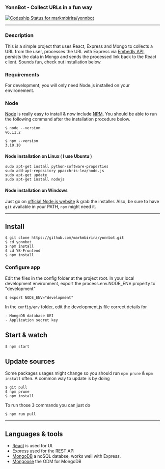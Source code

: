 ### YonnBot - Collect URLs in a fun way

[ ![Codeship Status for markmbirira/yonnbot](https://app.codeship.com/projects/b3d3cc10-7d87-0135-aaaa-6e710fdb022a/status?branch=master)](https://app.codeship.com/projects/245848)

---

### Description

This is a simple project that uses React, Express and Mongo to collects a URL from the user,
processes the URL with Express via [Embedly API](https://embedly.com), persists the data in Mongo
and sends the processed link back to the React client. Sounds fun, check out installation below.

### Requirements

For development, you will only need Node.js installed on your environement.

### Node

[Node](http://nodejs.org/) is really easy to install & now include [NPM](https://npmjs.org/).
You should be able to run the following command after the installation procedure
below.

    $ node --version
    v6.11.2

    $ npm --version
    3.10.10


#### Node installation on Linux ( I use Ubuntu )

    sudo apt-get install python-software-properties
    sudo add-apt-repository ppa:chris-lea/node.js
    sudo apt-get update
    sudo apt-get install nodejs

#### Node installation on Windows

Just go on [official Node.js website](http://nodejs.org/) & grab the installer.
Also, be sure to have `git` available in your PATH, `npm` might need it.

---

## Install

    $ git clone https://github.com/markmbirira/yonnbot.git
    $ cd yonnbot
    $ npm install
    $ cd YB-Frontend
    $ npm install

### Configure app

Edit the files in the config folder at the project root.
In your local development environment, export the process.env.NODE_ENV property to "development"
    
    $ export NODE_ENV="development"

In the `config/env` folder, edit the development.js file correct details for

    - MongoDB database URI
    - Application secret key


## Start & watch

    $ npm start

## Update sources

Some packages usages might change so you should run `npm prune` & `npm install` often.
A common way to update is by doing

    $ git pull
    $ npm prune
    $ npm install

To run those 3 commands you can just do

    $ npm run pull

---

## Languages & tools

- [React](http://facebook.github.io/react) is used for UI.
- [Express](https://expressjs.com) used for the REST API
- [MongoDB](https://mongodb.com) a noSQL databse, works well with Express.
- [Mongoose](https://mongoosejs.com) the ODM for MongoDB
